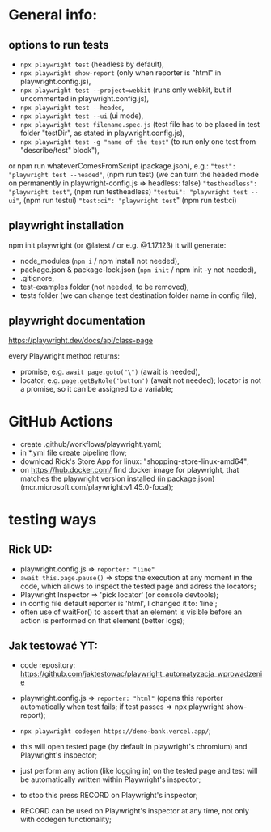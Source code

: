 # General info:

## options to run tests

- `npx playwright test` (headless by default),
- `npx playwright show-report` (only when reporter is "html" in playwright.config.js),
- `npx playwright test --project=webkit` (runs only webkit, but if uncommented in playwright.config.js),
- `npx playwright test --headed`,
- `npx playwright test --ui` (ui mode),
- `npx playwright test filename.spec.js` (test file has to be placed in test folder "testDir", as stated in playwright.config.js),
- `npx playwright test -g "name of the test"` (to run only one test from "describe/test" block"),

or npm run whateverComesFromScript (package.json), e.g.:
`"test": "playwright test --headed"`, (npm run test) (we can turn the headed mode on permanently in playwright-config.js => headless: false)
`"testheadless": "playwright test"`, (npm run testheadless)
`"testui": "playwright test --ui"`, (npm run testui)
`"test:ci": "playwright test`" (npm run test:ci)

## playwright installation

npm init playwright (or @latest / or e.g. @1.17.123) it will generate:

- node_modules (`npm i` / npm install not needed),
- package.json & package-lock.json (`npm init` / npm init -y not needed),
- .gitignore,
- test-examples folder (not needed, to be removed),
- tests folder (we can change test destination folder name in config file),

## playwright documentation

https://playwright.dev/docs/api/class-page

every Playwright method returns:

- promise, e.g. `await page.goto("\")` (await is needed),
- locator, e.g. `page.getByRole('button')` (await not needed); locator is not a promise, so it can be assigned to a variable;

# GitHub Actions

- create .github/workflows/playwright.yaml;
- in \*.yml file create pipeline flow;
- download Rick's Store App for linux: "shopping-store-linux-amd64";
- on https://hub.docker.com/ find docker image for playwright, that matches the playwright version installed (in package.json) (mcr.microsoft.com/playwright:v1.45.0-focal);

# testing ways

## Rick UD:

- playwright.config.js => `reporter: "line"`
- `await this.page.pause()` => stops the execution at any moment in the code, which allows to inspect the tested page and adress the locators;
- Playwright Inspector => 'pick locator' (or console devtools);
- in config file default reporter is 'html', I changed it to: 'line';
- often use of waitFor() to assert that an element is visible before an action is performed on that element (better logs);

## Jak testować YT:

- code repository:
  https://github.com/jaktestowac/playwright_automatyzacja_wprowadzenie

- playwright.config.js => `reporter: "html"` (opens this reporter automatically when test fails; if test passes => npx playwright show-report);
- `npx playwright codegen https://demo-bank.vercel.app/`;
- this will open tested page (by default in playwright's chromium) and Playwright's inspector;
- just perform any action (like logging in) on the tested page and test will be automatically written within Playwright's inspector;
- to stop this press RECORD on Playwright's inspector;
- RECORD can be used on Playwright's inspector at any time, not only with codegen functionality;
